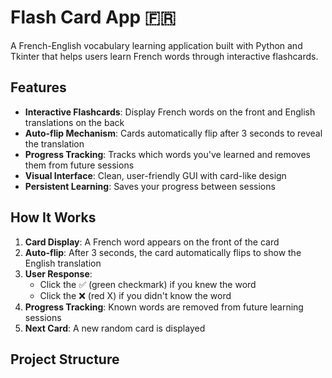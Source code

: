 # Flash Card App 🇫🇷

A French-English vocabulary learning application built with Python and Tkinter that helps users learn French words through interactive flashcards.

## Features

- **Interactive Flashcards**: Display French words on the front and English translations on the back
- **Auto-flip Mechanism**: Cards automatically flip after 3 seconds to reveal the translation
- **Progress Tracking**: Tracks which words you've learned and removes them from future sessions
- **Visual Interface**: Clean, user-friendly GUI with card-like design
- **Persistent Learning**: Saves your progress between sessions

## How It Works

1. **Card Display**: A French word appears on the front of the card
2. **Auto-flip**: After 3 seconds, the card automatically flips to show the English translation
3. **User Response**: 
   - Click the ✅ (green checkmark) if you knew the word
   - Click the ❌ (red X) if you didn't know the word
4. **Progress Tracking**: Known words are removed from future learning sessions
5. **Next Card**: A new random card is displayed

## Project Structure